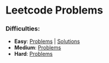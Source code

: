 # Leetcode Problems
### Difficulties:
- **Easy**: [Problems](https://leetcode.com/problemset/all/?difficulty=Easy) | [Solutions](https://github.com/harshildarji/leetcode-problems/tree/master/Easy)
- **Medium**: [Problems](https://leetcode.com/problemset/all/?difficulty=Medium)
- **Hard**: [Problems](https://leetcode.com/problemset/all/?difficulty=Hard)

